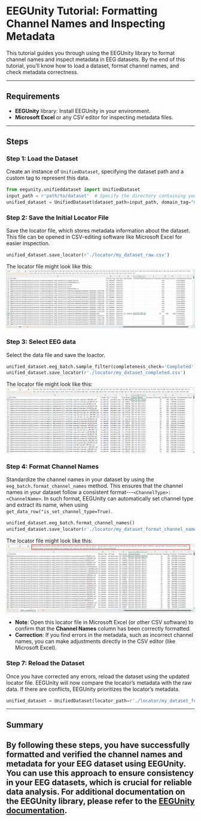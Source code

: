 # EEGUnity Tutorial: Formatting Channel Names and Inspecting Metadata

This tutorial guides you through using the EEGUnity library to format channel names and inspect metadata in EEG datasets. By the end of this tutorial, you’ll know how to load a dataset, format channel names, and check metadata correctness.

---

## Requirements
- **EEGUnity** library: Install EEGUnity in your environment.
- **Microsoft Excel** or any CSV editor for inspecting metadata files.

---

## Steps

### Step 1: Load the Dataset
Create an instance of `UnifiedDataset`, specifying the dataset path and a custom tag to represent this data.

```python
from eegunity.unifieddataset import UnifiedDataset
input_path = r'path/to/dataset'  # Specify the directory containing your dataset
unified_dataset = UnifiedDataset(dataset_path=input_path, domain_tag="my_dataset")
```

### Step 2: Save the Initial Locator File
Save the locator file, which stores metadata information about the dataset. This file can be opened in CSV-editing software like Microsoft Excel for easier inspection.
```python
unified_dataset.save_locator(r'./locator/my_dataset_raw.csv')
```
The locator file might look like this:
![Locator Example](./figures/locator.png)

### Step 3: Select EEG data
Select the data file and save the loactor.
```python
unified_dataset.eeg_batch.sample_filter(completeness_check='Completed')
unified_dataset.save_locator(r'./locator/my_dataset_completed.csv')
```
The locator file might look like this:
![Locator Example](./figures/locator_completed.png)
### Step 4: Format Channel Names
Standardize the channel names in your dataset by using the `eeg_batch.format_channel_names` method. This ensures that the channel names in your dataset follow a consistent format---`<ChannelType>:<ChannelName>`. In such format, EEGUnity can automatically set channel type and extract its name, when using `get_data_row("is_set_channel_type=True)`.
```python
unified_dataset.eeg_batch.format_channel_names()
unified_dataset.save_locator(r'./locator/my_dataset_format_channel_name.csv')
```
The locator file might look like this:
![Locator Example](./figures/locator_completed_fcn.png)

- **Note**: Open this locator file in Microsoft Excel (or other CSV software) to confirm that the **Channel Names** column has been correctly formatted.
- **Correction**: If you find errors in the metadata, such as incorrect channel names, you can make adjustments directly in the CSV editor (like Microsoft Excel).

### Step 7: Reload the Dataset
Once you have corrected any errors, reload the dataset using the updated locator file. EEGUnity will now compare the locator’s metadata with the raw data. If there are conflicts, EEGUnity prioritizes the locator’s metadata.
```python
unified_dataset = UnifiedDataset(locator_path=r'./locator/my_dataset_format_channel_name.csv')
```
---
## Summary
By following these steps, you have successfully formatted and verified the channel names and metadata for your EEG dataset using EEGUnity. You can use this approach to ensure consistency in your EEG datasets, which is crucial for reliable data analysis.
For additional documentation on the EEGUnity library, please refer to the [EEGUnity documentation](https://eegunity.readthedocs.io/en/latest/).
---
